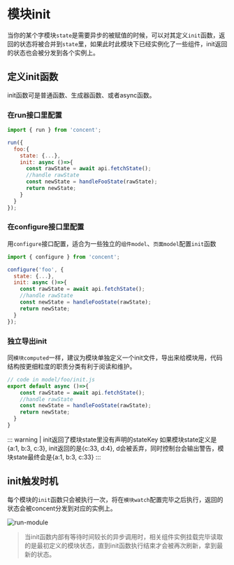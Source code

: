 # 模块init
当你的某个字模块`state`是需要异步的被赋值的时候，可以对其定义`init`函数，返回的状态将被合并到`state`里，如果此时此模块下已经实例化了一些组件，init返回的状态也会被分发到各个实例上。

## 定义init函数
init函数可是普通函数、生成器函数、或者async函数。
### 在run接口里配置
```js
import { run } from 'concent';

run({
  foo:{
    state: {...},
    init: async ()=>{
      const rawState = await api.fetchState();
      //handle rawState
      const newState = handleFooState(rawState);
      return newState;
    }
  }
});
```
### 在configure接口里配置
用`configure`接口配置，适合为一些独立的`组件model`、`页面model`配置`init`函数
```js
import { configure } from 'concent';

configure('foo', {
  state: {...},
  init: async ()=>{
    const rawState = await api.fetchState();
    //handle rawState
    const newState = handleFooState(rawState);
    return newState;
  }
});

```
###  独立导出init
同`模块computed`一样，建议为模块单独定义一个init文件，导出来给模块用，代码结构按更细粒度的职责分类有利于阅读和维护。
```js
// code in model/foo/init.js
export default async ()=>{
    const rawState = await api.fetchState();
    //handle rawState
    const newState = handleFooState(rawState);
    return newState;
  }
}
```
::: warning | init返回了模块state里没有声明的stateKey
如果模块state定义是{a:1, b:3, c:3}, init返回的是{c:33, d:4}, d会被丢弃，同时控制台会输出警告，模块state最终会是{a:1, b:3, c:33}
:::

## init触发时机
每个模块的`init`函数只会被执行一次，将在`模块watch`配置完毕之后执行，返回的状态会被concent分发到对应的实例上。

![run-module](/concent-doc/img/cc-run-module.png)
> 当init函数内部有等待时间较长的异步调用时，相关组件实例挂载完毕读取的是最初定义的模块状态，直到init函数执行结束才会被再次刷新，拿到最新的状态。